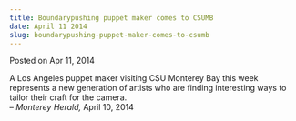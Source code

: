 ```yaml
---
title: Boundarypushing puppet maker comes to CSUMB
date: April 11 2014
slug: boundarypushing-puppet-maker-comes-to-csumb
---
```


 



<span class="date">Posted on Apr 11, 2014    </span>
<p>A Los Angeles puppet maker visiting CSU Monterey Bay this week
represents a new generation of artists who are finding interesting
ways to tailor their craft for the camera.<br>
&#x2013; <em>Monterey Herald,</em> April 10, 2014</br></p>





```
